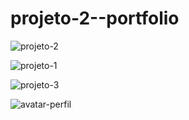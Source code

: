 # projeto-2--portfolio
![projeto-2](https://github.com/user-attachments/assets/2de22c92-893e-4f25-a7cf-8b853a59aa09)

![projeto-1](https://github.com/user-attachments/assets/b7416e2e-521a-4b0e-8dfc-e571389c5b1f)

![projeto-3](https://github.com/user-attachments/assets/4a4e517c-3aaa-4baa-94e1-371be6e17ab9)

![avatar-perfil](https://github.com/user-attachments/assets/254759a4-51fb-49dd-b391-c66b044bce7e)





